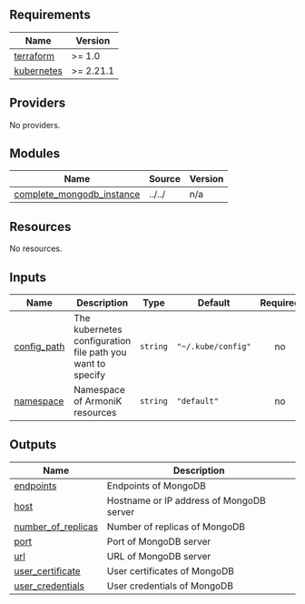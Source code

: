 <!-- BEGIN_TF_DOCS -->
## Requirements

| Name | Version |
|------|---------|
| <a name="requirement_terraform"></a> [terraform](#requirement\_terraform) | >= 1.0 |
| <a name="requirement_kubernetes"></a> [kubernetes](#requirement\_kubernetes) | >= 2.21.1 |

## Providers

No providers.

## Modules

| Name | Source | Version |
|------|--------|---------|
| <a name="module_complete_mongodb_instance"></a> [complete\_mongodb\_instance](#module\_complete\_mongodb\_instance) | ../../ | n/a |

## Resources

No resources.

## Inputs

| Name | Description | Type | Default | Required |
|------|-------------|------|---------|:--------:|
| <a name="input_config_path"></a> [config\_path](#input\_config\_path) | The kubernetes configuration file path you want to specify | `string` | `"~/.kube/config"` | no |
| <a name="input_namespace"></a> [namespace](#input\_namespace) | Namespace of ArmoniK resources | `string` | `"default"` | no |

## Outputs

| Name | Description |
|------|-------------|
| <a name="output_endpoints"></a> [endpoints](#output\_endpoints) | Endpoints of MongoDB |
| <a name="output_host"></a> [host](#output\_host) | Hostname or IP address of MongoDB server |
| <a name="output_number_of_replicas"></a> [number\_of\_replicas](#output\_number\_of\_replicas) | Number of replicas of MongoDB |
| <a name="output_port"></a> [port](#output\_port) | Port of MongoDB server |
| <a name="output_url"></a> [url](#output\_url) | URL of MongoDB server |
| <a name="output_user_certificate"></a> [user\_certificate](#output\_user\_certificate) | User certificates of MongoDB |
| <a name="output_user_credentials"></a> [user\_credentials](#output\_user\_credentials) | User credentials of MongoDB |
<!-- END_TF_DOCS -->